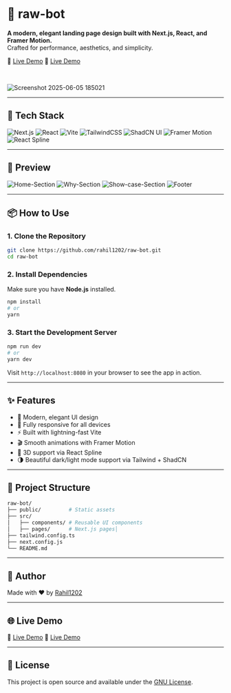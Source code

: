 
# 🤖 raw-bot

**A modern, elegant landing page design built with Next.js, React, and Framer Motion.**  
Crafted for performance, aesthetics, and simplicity.

 🔗 [Live Demo](https://raw-bot.rahil.pro) 
 🔗 [Live Demo](https://raw-bot.vercel.app) 

 </br>

![Screenshot 2025-06-05 185021](https://github.com/user-attachments/assets/9c92d919-306e-4cd6-a59a-c03fca5757f4)

---

## 🚀 Tech Stack

![Next.js](https://img.shields.io/badge/Next.js-000?logo=next.js&logoColor=white)
![React](https://img.shields.io/badge/React-20232A?logo=react&logoColor=61DAFB)
![Vite](https://img.shields.io/badge/Vite-646CFF?logo=vite&logoColor=white)
![TailwindCSS](https://img.shields.io/badge/TailwindCSS-06B6D4?logo=tailwindcss&logoColor=white)
![ShadCN UI](https://img.shields.io/badge/ShadCN_UI-111827?logo=ui&logoColor=white)
![Framer Motion](https://img.shields.io/badge/Framer--Motion-EF0074?logo=framer&logoColor=white)
![React Spline](https://img.shields.io/badge/React--Spline-00B2FF)

---

## 📸 Preview

![Home-Section](https://github.com/user-attachments/assets/5a05927a-1311-4521-869f-fdd9f73448f2)
![Why-Section](https://github.com/user-attachments/assets/3fe442e3-6202-4fe8-808f-6d243347deae)
![Show-case-Section](https://github.com/user-attachments/assets/971efd57-48de-429f-a006-d008e059e428)
![Footer](https://github.com/user-attachments/assets/a468b221-05bd-4d9a-ba94-93de557123e3)



---

## 📦 How to Use

### 1. Clone the Repository

```bash
git clone https://github.com/rahil1202/raw-bot.git
cd raw-bot
````

### 2. Install Dependencies

Make sure you have **Node.js** installed.

```bash
npm install
# or
yarn
```

### 3. Start the Development Server

```bash
npm run dev
# or
yarn dev
```

Visit `http://localhost:8080` in your browser to see the app in action.

---

## ✨ Features

* 🎨 Modern, elegant UI design
* 📱 Fully responsive for all devices
* ⚡ Built with lightning-fast Vite
* 🎬 Smooth animations with Framer Motion
* 🧩 3D support via React Spline
* 🌗 Beautiful dark/light mode support via Tailwind + ShadCN

---

## 📁 Project Structure

```bash
raw-bot/
├── public/         # Static assets
├── src/
│   ├── components/ # Reusable UI components
│   ├── pages/      # Next.js pages│   
├── tailwind.config.ts
├── next.config.js
└── README.md
```

---

## 🙌 Author

Made with ❤️ by [Rahil1202](https://github.com/rahil1202)

---

## 🌐 Live Demo

 🔗 [Live Demo](https://raw-bot.rahil.pro) 
 🔗 [Live Demo](https://raw-bot.vercel.app) 

---

## 📝 License

This project is open source and available under the [GNU License](LICENSE).
